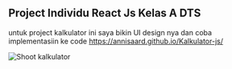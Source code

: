 ## Project Individu React Js Kelas A DTS

untuk project kalkulator ini saya bikin UI design nya dan coba implementasiin ke code
https://annisaard.github.io/Kalkulator-js/

![Shoot kalkulator](https://user-images.githubusercontent.com/59137289/174548228-6c3af186-9669-47c8-8a6d-2b03b13f0a92.png)






